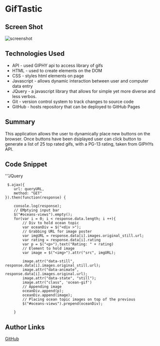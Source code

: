 # GifTastic

## Screen Shot
<img src="assets.png" alt="screenshot">

## Technologies Used
- API - used GIPHY api to access library of gifs 
- HTML - used to create elements on the DOM
- CSS - styles html elements on page
- Javascript - allows dynamic interaction between user and computer data entry
- JQuery - a javascript library that allows for simple yet more diverse and less verbos.
- Git - version control system to track changes to source code
- GitHub - hosts repository that can be deployed to GitHub Pages

## Summary
This application allows the user to dynamically place new buttons on the browser. Once buttons have been dsiplayed user can click button to generate a list of 25 top rated gifs, with a PG-13 rating, taken from GIPHYs API. 

## Code Snippet
'''JQuery

     $.ajax({
        url: queryURL,
        method: "GET"
    }).then(function(response) {

        console.log(response);
        // EMptying input bar
        $("#oceans-views").empty();
        for(var i = 0; i < response.data.length; i ++){
            // Div to hold ocean topic
            var oceanDiv = $("<div >");
            // Grabbing URL for image poster
            var imgURL = response.data[i].images.original_still.url;
            var rating = response.data[i].rating
            var p = $("<p>").text("Rating: " + rating)
            // Element to hold image
            var image = $("<img>").attr("src", imgURL);

            image.attr("data-still", response.data[i].images.original_still.url);
            image.attr("data-animate", response.data[i].images.original.url);
            image.attr("data-state", "still");
            image.attr("class", 'ocean-gif')
            // Appending image
            oceanDiv.append(p);
            oceanDiv.append(image);
            // Placing ocean topic images on top of the previous 
            $("#oceans-views").prepend(oceanDiv);

        }

## Author Links
[GitHub](https://github.com/flexsant)